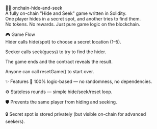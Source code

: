 🕵️‍♀️ onchain-hide-and-seek     
A fully on-chain "Hide and Seek" game written in Solidity.     
One player hides in a secret spot, and another tries to find them.  
No tokens. No rewards. Just pure game logic on the blockchain.     
      
🎮 Game Flow     
Hider calls hide(spot) to choose a secret location (1–5).  
     
Seeker calls seek(guess) to try to find the hider. 
    
The game ends and the contract reveals the result.  
     
Anyone can call resetGame() to start over. 
        
✨ Features
🧠 100% logic-based — no randomness, no dependencies.
   
⚙️ Stateless rounds — simple hide/seek/reset loop.

🛡️ Prevents the same player from hiding and seeking.
    
🔒 Secret spot is stored privately (but visible on-chain for advanced seekers).
